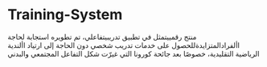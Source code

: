 # Training-System
منتج رقمييتمثل في تطبيق تدريبيتفاعلي، تم تطويره استجابة لحاجة األفرادالمتزايدةللحصول على خدمات تدريب شخصي دون الحاجة إلى ارتياد األندية الرياضية التقليدية، خصوصًا بعد جائحة كورونا التي غيرّت شكل التفاعل المجتمعي والبدني
